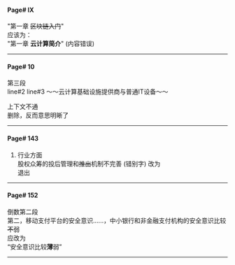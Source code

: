 #### Page# IX
 "第一章 ~~区块链入门~~"  
应该为：  
"第一章 **云计算简介**"  (内容错误)  
___  

#### Page# 10
第三段   
line#2 line#3 
～～云计算基础设施提供商与普通IT设备～～     

上下文不通   
删除，反而意思明晰了   
___

#### Page# 143
1. 行业方面  
股权众筹的投后管理和~~推出~~机制不完善 (错别字)
改为  
退出
___

#### Page# 152
倒数第二段  
第二，移动支付平台的安全意识......，中小银行和非金融支付机构的安全意识比较~~不~~弱  
应改为  
“安全意识比较**薄**弱”
___ 


